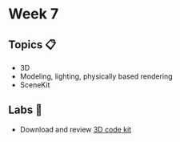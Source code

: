 # Week 7

## Topics 📋

* 3D
* Modeling, lighting, physically based rendering
* SceneKit

## Labs 🔬

* Download and review [3D code kit](https://github.com/mobilelabclass/mobile-lab-3d-kit)
